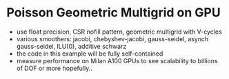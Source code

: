 # Poisson Geometric Multigrid on GPU

* use float precision, CSR nofill pattern, geometric multigrid with V-cycles
* various smoothers: jacobi, chebyshev-jacobi, gauss-seidel, asynch gauss-seidel, ILU(0), additive schwarz
* the code in this example will be fully self-contained
* measure performance on Milan A100 GPUs to see scalability to billions of DOF or more hopefully..